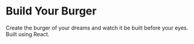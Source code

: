 # Build Your Burger
Create the burger of your dreams and watch it be built before your eyes. Built using React.
